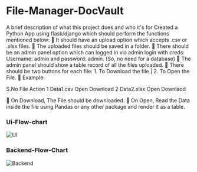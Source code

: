 
# File-Manager-DocVault

A brief description of what this project does and who it's for Created a Python App using flask/django which should perform the functions mentioned below:
 It should have an upload option which accepts .csv or .xlsx files.
 The uploaded files should be saved in a folder.
 There should be an admin panel option which can logged in via admin login with creds:
Username: admin and password: admin. (So, no need for a database)
 The admin panel should show a table record of all the files uploaded.
 There should be two buttons for each file: 1. To Download the file | 2. To Open the File.
 Example:

S.No File Action
1 Data1.csv Open Download
2 Data2.xlsx Open Downlaod

 On Download, The File should be downloaded.
 On Open, Read the Data inside the file using Pandas or any other package and render it as a
table.

### Ui-Flow-chart
![UI](https://user-images.githubusercontent.com/91648370/224562804-766ea455-62d5-4bf6-87cf-997bca6a8f95.png)

### Backend-Flow-Chart
![Backend](https://user-images.githubusercontent.com/91648370/224562917-be9fae05-bb7e-4fd5-aa42-fff1ec162143.png)

